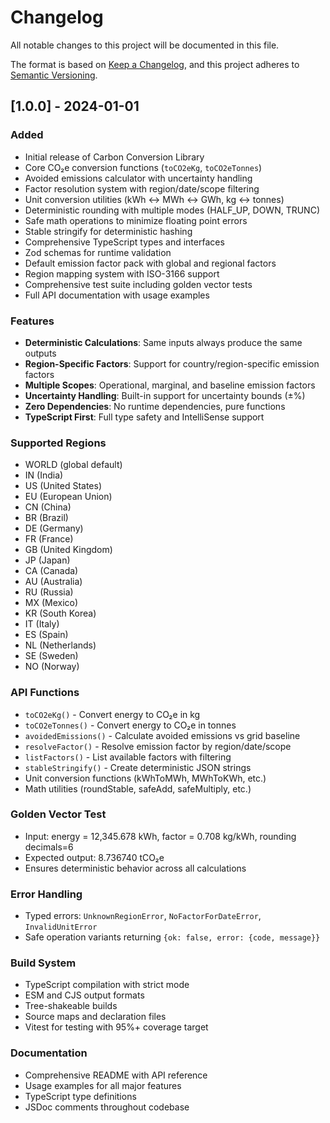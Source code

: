 # Changelog

All notable changes to this project will be documented in this file.

The format is based on [Keep a Changelog](https://keepachangelog.com/en/1.0.0/),
and this project adheres to [Semantic Versioning](https://semver.org/spec/v2.0.0.html).

## [1.0.0] - 2024-01-01

### Added
- Initial release of Carbon Conversion Library
- Core CO₂e conversion functions (`toCO2eKg`, `toCO2eTonnes`)
- Avoided emissions calculator with uncertainty handling
- Factor resolution system with region/date/scope filtering
- Unit conversion utilities (kWh ↔ MWh ↔ GWh, kg ↔ tonnes)
- Deterministic rounding with multiple modes (HALF_UP, DOWN, TRUNC)
- Safe math operations to minimize floating point errors
- Stable stringify for deterministic hashing
- Comprehensive TypeScript types and interfaces
- Zod schemas for runtime validation
- Default emission factor pack with global and regional factors
- Region mapping system with ISO-3166 support
- Comprehensive test suite including golden vector tests
- Full API documentation with usage examples

### Features
- **Deterministic Calculations**: Same inputs always produce the same outputs
- **Region-Specific Factors**: Support for country/region-specific emission factors
- **Multiple Scopes**: Operational, marginal, and baseline emission factors
- **Uncertainty Handling**: Built-in support for uncertainty bounds (±%)
- **Zero Dependencies**: No runtime dependencies, pure functions
- **TypeScript First**: Full type safety and IntelliSense support

### Supported Regions
- WORLD (global default)
- IN (India)
- US (United States)
- EU (European Union)
- CN (China)
- BR (Brazil)
- DE (Germany)
- FR (France)
- GB (United Kingdom)
- JP (Japan)
- CA (Canada)
- AU (Australia)
- RU (Russia)
- MX (Mexico)
- KR (South Korea)
- IT (Italy)
- ES (Spain)
- NL (Netherlands)
- SE (Sweden)
- NO (Norway)

### API Functions
- `toCO2eKg()` - Convert energy to CO₂e in kg
- `toCO2eTonnes()` - Convert energy to CO₂e in tonnes
- `avoidedEmissions()` - Calculate avoided emissions vs grid baseline
- `resolveFactor()` - Resolve emission factor by region/date/scope
- `listFactors()` - List available factors with filtering
- `stableStringify()` - Create deterministic JSON strings
- Unit conversion functions (kWhToMWh, MWhToKWh, etc.)
- Math utilities (roundStable, safeAdd, safeMultiply, etc.)

### Golden Vector Test
- Input: energy = 12,345.678 kWh, factor = 0.708 kg/kWh, rounding decimals=6
- Expected output: 8.736740 tCO₂e
- Ensures deterministic behavior across all calculations

### Error Handling
- Typed errors: `UnknownRegionError`, `NoFactorForDateError`, `InvalidUnitError`
- Safe operation variants returning `{ok: false, error: {code, message}}`

### Build System
- TypeScript compilation with strict mode
- ESM and CJS output formats
- Tree-shakeable builds
- Source maps and declaration files
- Vitest for testing with 95%+ coverage target

### Documentation
- Comprehensive README with API reference
- Usage examples for all major features
- TypeScript type definitions
- JSDoc comments throughout codebase
